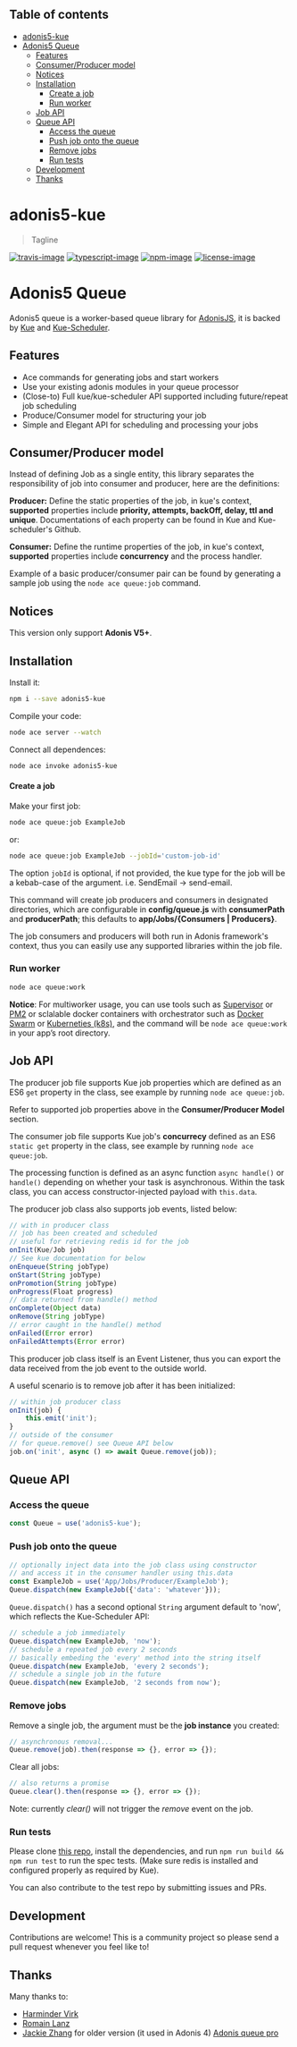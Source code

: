 <!-- START doctoc generated TOC please keep comment here to allow auto update -->
<!-- DON'T EDIT THIS SECTION, INSTEAD RE-RUN doctoc TO UPDATE -->
## Table of contents

- [adonis5-kue](#adonis5-kue)
- [Adonis5 Queue](#adonis5-queue)
  - [Features](#features)
  - [Consumer/Producer model](#consumerproducer-model)
  - [Notices](#notices)
  - [Installation](#installation)
      - [Create a job](#create-a-job)
    - [Run worker](#run-worker)
  - [Job API](#job-api)
  - [Queue API](#queue-api)
    - [Access the queue](#access-the-queue)
    - [Push job onto the queue](#push-job-onto-the-queue)
    - [Remove jobs](#remove-jobs)
    - [Run tests](#run-tests)
  - [Development](#development)
  - [Thanks](#thanks)

<!-- END doctoc generated TOC please keep comment here to allow auto update -->

# adonis5-kue
> Tagline

[![travis-image]][travis-url] [![typescript-image]][typescript-url] [![npm-image]][npm-url] [![license-image]][license-url]

# Adonis5 Queue
Adonis5 queue is a worker-based queue library for [AdonisJS](https://github.com/adonisjs/adonis-framework), it is backed by [Kue](https://github.com/Automattic/kue) and [Kue-Scheduler](https://github.com/lykmapipo/kue-scheduler). 

## Features
  - Ace commands for generating jobs and start workers
  - Use your existing adonis modules in your queue processor
  - (Close-to) Full kue/kue-scheduler API supported including future/repeat job scheduling
  - Produce/Consumer model for structuring your job
  - Simple and Elegant API for scheduling and processing your jobs

## Consumer/Producer model
Instead of defining Job as a single entity, this library separates the responsibility of job into consumer and producer, here are the definitions:

**Producer:** Define the static properties of the job, in kue's context,  **supported** properties include **priority, attempts, backOff, delay, ttl and unique**. Documentations of each property can be found in Kue and Kue-scheduler's Github.

**Consumer:** Define the runtime properties of the job, in kue's context,  **supported** properties include **concurrency** and the process handler.

Example of a basic producer/consumer pair can be found by generating a sample job using the ``node ace queue:job`` command.

## Notices
This version only support **Adonis V5+**.

## Installation
Install it:
```bash
npm i --save adonis5-kue
```
Compile your code:
```bash
node ace server --watch
```
Connect all dependences:
```bash
node ace invoke adonis5-kue
```

#### Create a job
Make your first job:
```bash
node ace queue:job ExampleJob
```
or:
```bash
node ace queue:job ExampleJob --jobId='custom-job-id'
```
The option `jobId` is optional, if not provided, the kue type for the job will be a kebab-case of the argument. i.e. SendEmail -> send-email.

This command will create job producers and consumers in designated directories, which are configurable in **config/queue.js** with **consumerPath** and **producerPath**; this defaults to **app/Jobs/{Consumers | Producers}**.

The job consumers and producers will both run in Adonis framework's context, thus you can easily use any supported libraries within the job file. 


### Run worker
```sh
node ace queue:work
```

**Notice**: For multiworker usage, you can use tools such as [Supervisor](https://github.com/Supervisor/supervisor) or [PM2](https://github.com/Unitech/pm2) or sclalable docker containers with orchestrator such as [Docker Swarm](https://docs.docker.com/engine/swarm/) or [Kuberneties (k8s)](https://kubernetes.io/), and the command will be ``node ace queue:work`` in your app’s root directory.

## Job API

The producer job file supports Kue job properties which are defined as an ES6 ``get`` property in the class, see example by running `node ace queue:job`.

Refer to supported job properties above in the **Consumer/Producer Model** section.

The consumer job file supports Kue job's **concurrecy** defined as an ES6 `static get` property in the class, see example by running `node ace queue:job`.

The processing function is defined as an async function `async handle()` or `handle()` depending on whether your task is asynchronous. Within the task class, you can access constructor-injected payload with `this.data`.

The producer job class also supports job events, listed below:
```js
// with in producer class
// job has been created and scheduled
// useful for retrieving redis id for the job
onInit(Kue/Job job)
// See kue documentation for below
onEnqueue(String jobType)
onStart(String jobType)
onPromotion(String jobType)
onProgress(Float progress)
// data returned from handle() method
onComplete(Object data)
onRemove(String jobType)
// error caught in the handle() method
onFailed(Error error)
onFailedAttempts(Error error)
```
This producer job class itself is an Event Listener, thus you can export the data received from the job event to the outside world. 

A useful scenario is to remove job after it has been initialized: 

```js
// within job producer class
onInit(job) {
    this.emit('init');
}
// outside of the consumer
// for queue.remove() see Queue API below
job.on('init', async () => await Queue.remove(job));
```

## Queue API

### Access the queue
```js
const Queue = use('adonis5-kue');
```
### Push job onto the queue
```js
// optionally inject data into the job class using constructor
// and access it in the consumer handler using this.data
const ExampleJob = use('App/Jobs/Producer/ExampleJob');
Queue.dispatch(new ExampleJob({'data': 'whatever'}));
```
`Queue.dispatch()` has a second optional `String` argument default to 'now', which reflects the Kue-Scheduler API:
```js
// schedule a job immediately
Queue.dispatch(new ExampleJob, 'now');
// schedule a repeated job every 2 seconds
// basically embeding the 'every' method into the string itself
Queue.dispatch(new ExampleJob, 'every 2 seconds');
// schedule a single job in the future
Queue.dispatch(new ExampleJob, '2 seconds from now');
```
### Remove jobs

Remove a single job, the argument must be the **job instance** you created:

```js
// asynchronous removal...
Queue.remove(job).then(response => {}, error => {});
```

Clear all jobs:

```js
// also returns a promise
Queue.clear().then(response => {}, error => {});
```

Note: currently <i>clear()</i> will not trigger the <i>remove</i> event on the job.

### Run tests

Please clone [this repo](https://github.com/reg2005/adonis5-queue), install the dependencies, and run ``npm run build && npm run test`` to run the spec tests. (Make sure redis is installed and configured properly as required by Kue).

You can also contribute to the test repo by submitting issues and PRs.

## Development

Contributions are welcome! This is a community project so please send a pull request whenever you feel like to!

## Thanks
Many thanks to:
- [Harminder Virk](https://github.com/thetutlage)
- [Romain Lanz](https://github.com/RomainLanz)
- [Jackie Zhang](https://github.com/ReactiveXYZ-Dev) for older version (it used in Adonis 4) [Adonis queue pro](https://github.com/ReactiveXYZ-Dev/Adonis-Queue-Pro)

[travis-image]: https://img.shields.io/travis/reg2005/adonis5-queue/master.svg?style=for-the-badge&logo=travis
[travis-url]: https://travis-ci.org/reg2005/adonis5-queue "travis"

[typescript-image]: https://img.shields.io/badge/Typescript-294E80.svg?style=for-the-badge&logo=typescript
[typescript-url]:  "typescript"

[npm-image]: https://img.shields.io/npm/v/adonis5-kue.svg?style=for-the-badge&logo=npm
[npm-url]: https://npmjs.org/package/adonis5-kue "npm"

[license-image]: https://img.shields.io/npm/l/adonis5-kue?color=blueviolet&style=for-the-badge
[license-url]: LICENSE.md "license"
